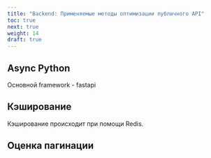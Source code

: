 ```yaml
---
title: "Backend: Применяемые методы оптимизации публичного API"
toc: true
next: true
weight: 14
draft: true
---
```


## Async Python

Основной framework - fastapi

## Кэширование

Кэширование происходит при помощи Redis.

## Оценка пагинации
